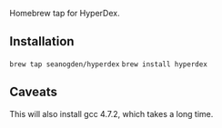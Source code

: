 Homebrew tap for HyperDex.

## Installation

`brew tap seanogden/hyperdex`
`brew install hyperdex`

## Caveats

This will also install gcc 4.7.2, which takes a long time.
